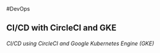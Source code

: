 #DevOps
## CI/CD with CircleCI and GKE

###### CI/CD using CircleCI and Google Kubernetes Engine (GKE)
